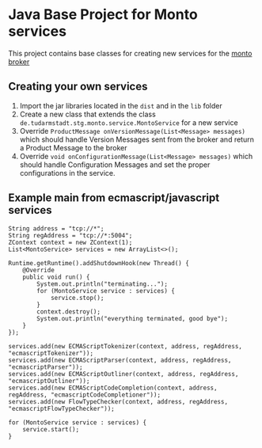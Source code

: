 Java Base Project for Monto services
====================================

This project contains base classes for creating new services for the [monto broker](https://github.com/monto-editor/broker)

Creating your own services
--------------------------
1. Import the jar libraries located in the `dist` and in the `lib` folder
2. Create a new class that extends the class `de.tudarmstadt.stg.monto.service.MontoService` for a new service
3. Override `ProductMessage onVersionMessage(List<Message> messages)` which should handle Version Messages sent from the broker and return a Product Message to the broker
4. Override `void onConfigurationMessage(List<Message> messages)` which should handle Configuration Messages and set the proper configurations in the service.

Example main from ecmascript/javascript services
--------------------------------------
```
String address = "tcp://*";
String regAddress = "tcp://*:5004";
ZContext context = new ZContext(1);
List<MontoService> services = new ArrayList<>();

Runtime.getRuntime().addShutdownHook(new Thread() {
	@Override
    public void run() {
    	System.out.println("terminating...");
        for (MontoService service : services) {
        	service.stop();
	    }
        context.destroy();
        System.out.println("everything terminated, good bye");
    }
});

services.add(new ECMAScriptTokenizer(context, address, regAddress, "ecmascriptTokenizer"));
services.add(new ECMAScriptParser(context, address, regAddress, "ecmascriptParser"));
services.add(new ECMAScriptOutliner(context, address, regAddress, "ecmascriptOutliner"));
services.add(new ECMAScriptCodeCompletion(context, address, regAddress, "ecmascriptCodeCompletioner"));
services.add(new FlowTypeChecker(context, address, regAddress, "ecmascriptFlowTypeChecker"));

for (MontoService service : services) {
	service.start();
}
```